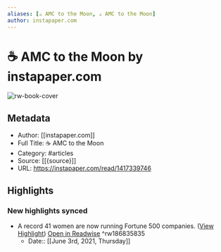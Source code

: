 ```yaml
---
aliases: [☕️ AMC to the Moon, ☕️ AMC to the Moon]
author: instapaper.com
---
```

# ☕️ AMC to the Moon by instapaper.com

![rw-book-cover](https://readwise-assets.s3.amazonaws.com/static/images/article4.6bc1851654a0.png)

## Metadata
- Author: [[instapaper.com]]
- Full Title: ☕️ AMC to the Moon
- Category: #articles
- Source: [[{source}]]
- URL: https://instapaper.com/read/1417339746

## Highlights
### New highlights synced
- A record 41 women are now running Fortune 500 companies. ([View Highlight](https://instapaper.com/read/1417339746/16572416)) [Open in Readwise](https://readwise.io/open/186835835) ^rw186835835
    - Date:: [[June 3rd, 2021, Thursday]]
